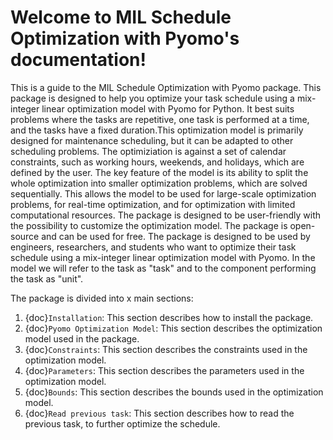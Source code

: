 # Welcome to  MIL Schedule Optimization with Pyomo's documentation!

This is a guide to the MIL Schedule Optimization with Pyomo package. This package is designed to help you optimize your task schedule using a mix-integer linear optimization model with Pyomo for Python.  It best suits problems where the tasks are repetitive, one task is performed at a time, and the tasks have a fixed duration.This optimization model is primarily designed for maintenance scheduling, but it can be adapted to other scheduling problems. The optimiziation is against a set of calendar constraints, such as working hours, weekends, and holidays, which are defined by the user. The key feature of the model is its ability to split the whole optimization into smaller optimization problems, which are solved sequentially. This allows the model to be used for large-scale optimization problems, for real-time optimization, and for optimization with limited computational resources. The package is designed to be user-friendly with the possibility to customize the optimization model. The package is open-source and can be used for free. The package is designed to be used by engineers, researchers, and students who want to optimize their task schedule using a mix-integer linear optimization model with Pyomo. In the model we will refer to the task as "task" and to the component performing the task as "unit". 

The package is divided into x main sections:
1. {doc}`Installation`: This section describes how to install the package.
2. {doc}`Pyomo Optimization Model`: This section describes the optimization model used in the package.
3. {doc}`Constraints`: This section describes the constraints used in the optimization model.
4. {doc}`Parameters`: This section describes the parameters used in the optimization model.
5. {doc}`Bounds`: This section describes the bounds used in the optimization model.
6. {doc}`Read previous task`: This section describes how to read the previous task, to further optimize the schedule.



